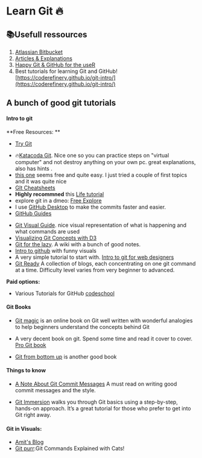 # Learn Git 🔥


## 📚Usefull ressources

1. [Atlassian Bitbucket](https://www.atlassian.com/git/tutorials)
2. [Articles & Explanations](https://www.atlassian.com/git/tutorials/using-branches/git-checkout#:~:text=The%20git%20checkout%20command%20lets,new%20commits%20on%20that%20branch.)
3. [Happy Git & GitHub for the useR](https://happygitwithr.com/shell.html)
4. Best tutorials for learning Git and GitHub![https://coderefinery.github.io/git-intro/](https://coderefinery.github.io/git-intro/)

## A bunch of good git tutorials

#### Intro to git

**Free Resources: **

* [Try Git](http://try.github.com/)

- 🔥[Katacoda Git](https://www.katacoda.com/courses/git). Nice one so you can practice steps on "virtual computer" and not destroy anything on your own pc. great explanations, also has hints . 
- [this one](https://play.instruqt.com/instruqt/tracks/create-and-clone-a-git-repository) seems free and quite easy. I just tried a couple of first topics and it was quite nice
- [GIt Cheatsheets](https://training.github.com/downloads/github-git-cheat-sheet.pdf)
- **Highly recommned** this [Life tutorial](https://learngitbranching.js.org/)
- explore git in a dmeo: [Free Explore](http://git-school.github.io/visualizing-git/#upstream-changes)
- I use [GitHub Desktop](https://desktop.github.com/) to make the commits faster and easier.
- [GitHub Guides](https://guides.github.com/)

* [Git Visual Guide](http://marklodato.github.io/visual-git-guide/index-en.html). nice visual representation of what is happening and what commands are used 
* [Visualizing Git Concepts with D3](https://onlywei.github.io/explain-git-with-d3/#commit)
* [Git for the lazy](https://wiki.spheredev.org/index.php/Git_for_the_lazy). A wiki  with a bunch of good notes.
* [Intro to github](http://gun.io/blog/how-to-github-fork-branch-and-pull-request/) with funny visuals
* A very simple tutorial to start with.
  [Intro to git for web designers](http://www.webdesignerdepot.com/2009/03/intro-to-git-for-web-designers/)
* [Git Ready](http://gitready.com/) A collection of blogs, each concentrating on
  one git command at a time. Difficulty level varies from very beginner to
  advanced.
  
**Paid options:**

* Various Tutorials for GitHub  [codeschool](https://www.pluralsight.com/search?q=GitHub) 


#### Git Books

* [Git magic](http://www-cs-students.stanford.edu/~blynn/gitmagic/) is an online
  book on Git well written with wonderful analogies to help beginners understand
  the concepts behind Git
  
* A very decent book on git. Spend some time and read it cover to cover.
  [Pro Git book](http://git-scm.com/book)

* [Git from bottom up](http://ftp.newartisans.com/pub/git.from.bottom.up.pdf) is
  another good book


#### Things to know

* [A Note About Git Commit Messages](http://tbaggery.com/2008/04/19/a-note-about-git-commit-messages.html)
  A must read on writing good commit messages and the style.

* [Git Immersion](http://gitimmersion.com/) walks you through Git basics using a
  step-by-step, hands-on approach. It’s a great tutorial for those who prefer to
  get into Git right away.

#### Git in Visuals:

* [Amit's Blog](https://medium.com/mindorks/what-is-git-commit-push-pull-log-aliases-fetch-config-clone-56bc52a3601c)
* [Git purr](https://girliemac.com/blog/2017/12/26/git-purr/):Git Commands Explained with Cats!

